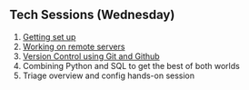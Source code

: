 ## Tech Sessions (Wednesday)

1. [Getting set up](session1.md)
2. [Working on remote servers](remote-session2.md)
3. [Version Control using Git and Github](https://docs.google.com/presentation/d/1qIlxS9vJdAgsu-CJK-bx1tTg4p_y0mYfokDyHJRhfAI/edit?usp=sharing)
4. Combining Python and SQL to get the best of both worlds
5. Triage overview and config hands-on session
